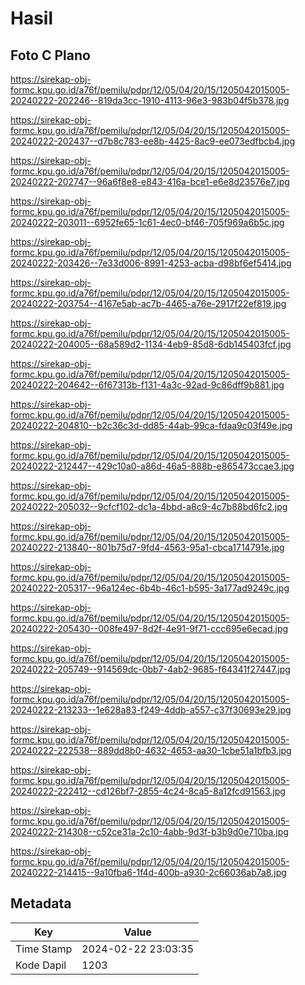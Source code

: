 # Hasil

## Foto C Plano

https://sirekap-obj-formc.kpu.go.id/a76f/pemilu/pdpr/12/05/04/20/15/1205042015005-20240222-202246--819da3cc-1910-4113-96e3-983b04f5b378.jpg

https://sirekap-obj-formc.kpu.go.id/a76f/pemilu/pdpr/12/05/04/20/15/1205042015005-20240222-202437--d7b8c783-ee8b-4425-8ac9-ee073edfbcb4.jpg

https://sirekap-obj-formc.kpu.go.id/a76f/pemilu/pdpr/12/05/04/20/15/1205042015005-20240222-202747--96a6f8e8-e843-416a-bce1-e6e8d23576e7.jpg

https://sirekap-obj-formc.kpu.go.id/a76f/pemilu/pdpr/12/05/04/20/15/1205042015005-20240222-203011--6952fe65-1c61-4ec0-bf46-705f969a6b5c.jpg

https://sirekap-obj-formc.kpu.go.id/a76f/pemilu/pdpr/12/05/04/20/15/1205042015005-20240222-203426--7e33d006-8991-4253-acba-d98bf6ef5414.jpg

https://sirekap-obj-formc.kpu.go.id/a76f/pemilu/pdpr/12/05/04/20/15/1205042015005-20240222-203754--4167e5ab-ac7b-4465-a76e-2917f22ef819.jpg

https://sirekap-obj-formc.kpu.go.id/a76f/pemilu/pdpr/12/05/04/20/15/1205042015005-20240222-204005--68a589d2-1134-4eb9-85d8-6db145403fcf.jpg

https://sirekap-obj-formc.kpu.go.id/a76f/pemilu/pdpr/12/05/04/20/15/1205042015005-20240222-204642--6f67313b-f131-4a3c-92ad-9c86dff9b881.jpg

https://sirekap-obj-formc.kpu.go.id/a76f/pemilu/pdpr/12/05/04/20/15/1205042015005-20240222-204810--b2c36c3d-dd85-44ab-99ca-fdaa9c03f49e.jpg

https://sirekap-obj-formc.kpu.go.id/a76f/pemilu/pdpr/12/05/04/20/15/1205042015005-20240222-212447--429c10a0-a86d-46a5-888b-e865473ccae3.jpg

https://sirekap-obj-formc.kpu.go.id/a76f/pemilu/pdpr/12/05/04/20/15/1205042015005-20240222-205032--9cfcf102-dc1a-4bbd-a8c9-4c7b88bd6fc2.jpg

https://sirekap-obj-formc.kpu.go.id/a76f/pemilu/pdpr/12/05/04/20/15/1205042015005-20240222-213840--801b75d7-9fd4-4563-95a1-cbca1714791e.jpg

https://sirekap-obj-formc.kpu.go.id/a76f/pemilu/pdpr/12/05/04/20/15/1205042015005-20240222-205317--96a124ec-6b4b-46c1-b595-3a177ad9249c.jpg

https://sirekap-obj-formc.kpu.go.id/a76f/pemilu/pdpr/12/05/04/20/15/1205042015005-20240222-205430--008fe497-8d2f-4e91-9f71-ccc695e6ecad.jpg

https://sirekap-obj-formc.kpu.go.id/a76f/pemilu/pdpr/12/05/04/20/15/1205042015005-20240222-205749--914569dc-0bb7-4ab2-9685-f64341f27447.jpg

https://sirekap-obj-formc.kpu.go.id/a76f/pemilu/pdpr/12/05/04/20/15/1205042015005-20240222-213233--1e628a83-f249-4ddb-a557-c37f30693e29.jpg

https://sirekap-obj-formc.kpu.go.id/a76f/pemilu/pdpr/12/05/04/20/15/1205042015005-20240222-222538--889dd8b0-4632-4653-aa30-1cbe51a1bfb3.jpg

https://sirekap-obj-formc.kpu.go.id/a76f/pemilu/pdpr/12/05/04/20/15/1205042015005-20240222-222412--cd126bf7-2855-4c24-8ca5-8a12fcd91563.jpg

https://sirekap-obj-formc.kpu.go.id/a76f/pemilu/pdpr/12/05/04/20/15/1205042015005-20240222-214308--c52ce31a-2c10-4abb-9d3f-b3b9d0e710ba.jpg

https://sirekap-obj-formc.kpu.go.id/a76f/pemilu/pdpr/12/05/04/20/15/1205042015005-20240222-214415--9a10fba6-1f4d-400b-a930-2c66036ab7a8.jpg


## Metadata

| Key        | Value               |
| ---------- | ------------------- |
| Time Stamp | 2024-02-22 23:03:35 |
| Kode Dapil | 1203                |



